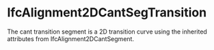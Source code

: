 IfcAlignment2DCantSegTransition
===============================
The cant transition segment is a 2D transition curve using the inherited
attributes from IfcAlignment2DCantSegment.  


